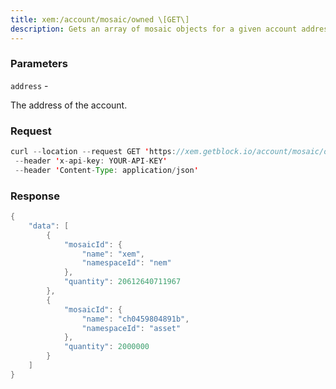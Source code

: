 ```yaml
---
title: xem:/account/mosaic/owned \[GET\]
description: Gets an array of mosaic objects for a given account address.
---
```


### Parameters


`address` -

The address of the account.

### Request

``` java
curl --location --request GET 'https://xem.getblock.io/account/mosaic/owned?address=NCXIQA4FF5JB6AMQ53NQ3ZMRD3X3PJEWDJJJIGHT'
 --header 'x-api-key: YOUR-API-KEY' 
 --header 'Content-Type: application/json'
```

###  Response

``` java
{
    "data": [
        {
            "mosaicId": {
                "name": "xem",
                "namespaceId": "nem"
            },
            "quantity": 20612640711967
        },
        {
            "mosaicId": {
                "name": "ch0459804891b",
                "namespaceId": "asset"
            },
            "quantity": 2000000
        }
    ]
}
```

